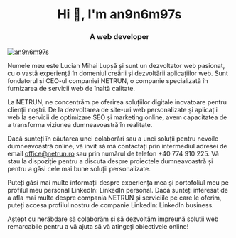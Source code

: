 <h1 align="center">Hi 👋, I'm an9n6m97s</h1>
<h3 align="center">A web developer</h3>

<p align="left"> <a href="https://github.com/ryo-ma/github-profile-trophy"><img src="https://github-profile-trophy.vercel.app/?username=an9n6m97s" alt="an9n6m97s" /></a> </p>

Numele meu este Lucian Mihai Lupșă și sunt un dezvoltator web pasionat, cu o vastă experiență în domeniul creării și dezvoltării aplicațiilor web. Sunt fondatorul și CEO-ul companiei NETRUN, o companie specializată în furnizarea de servicii web de înaltă calitate.

La NETRUN, ne concentrăm pe oferirea soluțiilor digitale inovatoare pentru clienții noștri. De la dezvoltarea de site-uri web personalizate și aplicații web la servicii de optimizare SEO și marketing online, avem capacitatea de a transforma viziunea dumneavoastră în realitate.

Dacă sunteți în căutarea unei colaborări sau a unei soluții pentru nevoile dumneavoastră online, vă invit să mă contactați prin intermediul adresei de email office@netrun.ro sau prin numărul de telefon +40 774 910 225. Vă stau la dispoziție pentru a discuta despre proiectele dumneavoastră și pentru a găsi cele mai bune soluții personalizate.

Puteți găsi mai multe informații despre experiența mea și portofoliul meu pe profilul meu personal LinkedIn: LinkedIn personal. Dacă sunteți interesat de a afla mai multe despre compania NETRUN și serviciile pe care le oferim, puteți accesa profilul nostru de companie LinkedIn: LinkedIn business.

Aștept cu nerăbdare să colaborăm și să dezvoltăm împreună soluții web remarcabile pentru a vă ajuta să vă atingeți obiectivele online!
